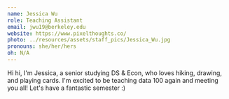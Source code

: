 ```yaml
---
name: Jessica Wu
role: Teaching Assistant
email: jwu19@berkeley.edu
website: https://www.pixelthoughts.co/
photo: ../resources/assets/staff_pics/Jessica_Wu.jpg
pronouns: she/her/hers
oh: N/A
---
```


Hi hi, I'm Jessica, a senior studying DS & Econ, who loves hiking, drawing, and playing cards. I'm excited to be teaching data 100 again and meeting you all! Let's have a fantastic semester :)
